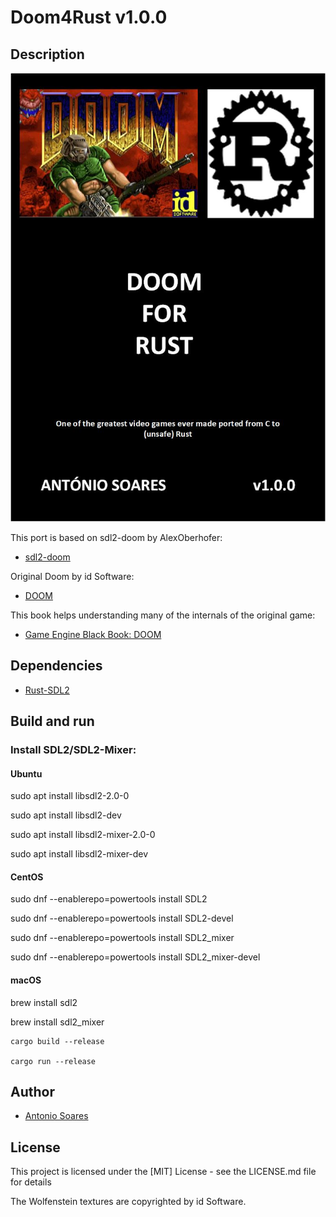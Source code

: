 # Doom4Rust v1.0.0

## Description

![](doom4rust.jpg)

This port is based on sdl2-doom by AlexOberhofer:

* [sdl2-doom](https://github.com/AlexOberhofer/sdl2-doom)

Original Doom by id Software:

* [DOOM](https://github.com/id-Software/DOOM)

This book helps understanding many of the internals of the original game:

* [Game Engine Black Book: DOOM](https://fabiensanglard.net/gebbdoom/)

## Dependencies

* [Rust-SDL2](https://github.com/Rust-SDL2/rust-sdl2)

## Build and run

### Install SDL2/SDL2-Mixer:

#### Ubuntu

sudo apt install libsdl2-2.0-0

sudo apt install libsdl2-dev

sudo apt install libsdl2-mixer-2.0-0

sudo apt install libsdl2-mixer-dev

#### CentOS

sudo dnf --enablerepo=powertools install SDL2

sudo dnf --enablerepo=powertools install SDL2-devel

sudo dnf --enablerepo=powertools install SDL2_mixer

sudo dnf --enablerepo=powertools install SDL2_mixer-devel

#### macOS

brew install sdl2

brew install sdl2_mixer

```
cargo build --release

cargo run --release

```

## Author

* [Antonio Soares](https://github.com/ccie18473)

## License

This project is licensed under the [MIT] License - see the LICENSE.md file for details

The Wolfenstein textures are copyrighted by id Software.